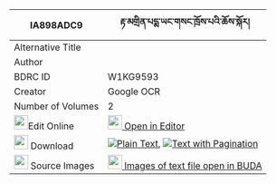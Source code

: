 |IA898ADC9|རྟ་མགྲིན་པདྨ་ཡང་གསང་ཁྲོས་པའི་ཆོས་སྐོར། 
| --- | --- 
|Alternative Title |
|Author | 
|BDRC ID | W1KG9593
|Creator | Google OCR
|Number of Volumes| 2
|<img width="25" src="https://img.icons8.com/color/25/000000/edit-property.png">Edit Online| [<img width="25" src="https://avatars.githubusercontent.com/u/45091458?s=200&v=4"> Open in Editor](http://editor.openpecha.org/IA898ADC9)
|<img width="25" src="https://img.icons8.com/fluent/48/000000/download-2.png"/>  Download | [![](https://img.icons8.com/color/20/000000/txt.png)Plain Text](https://github.com/Openpecha/IA898ADC9/releases/download/v1/tamdrin_pema_yangsang_tropa_i__plain_IA898ADC9.zip), [![](https://img.icons8.com/color/20/000000/txt.png)Text with Pagination](https://github.com/Openpecha/IA898ADC9/releases/download/v1/tamdrin_pema_yangsang_tropa_i__pages_IA898ADC9.zip)
|<img width="25" src="https://img.icons8.com/plasticine/100/000000/pictures-folder.png"/>  Source Images | [<img width="25" src="https://library.bdrc.io/icons/BUDA-small.svg"> Images of text file open in BUDA](https://library.bdrc.io/show/bdr:W1KG9593)